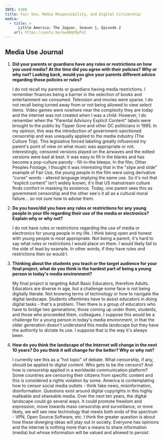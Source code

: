 ```yaml
---
INTE: 5300
title: Fair Use, Media Responsibility, and Digital Citizenship
media:
  - title: >
      Little America: The Jaguar, Season 1, Episode 2
    url: https://youtu.be/owaBqCNyPuI
---
```


## Media Use Journal

1.  **Did your parents or guardians have any rules or restrictions on how you used media? At the time did you agree with their policies? Why or why not? Looking back, would you give your parents different advice regarding those policies or rules?**

    I do not recall my parents or guardians having media restrictions. I remember finances being a barrier in the selection of books and entertainment we consumed. Television and movies were sparse. I do not recall being turned away from or not being allowed to view select items. Video games were nowhere near the complexity they are today and the internet was not created when I was a child. However, I do remember when the "Parental Advisory Explicit Content" labels were brought to the public by Tipper Gore and other DC politicians in 1985. In my opinion, this was the introduction of government-sanctioned censorship and was unequally applied to the media industry (The Culture Trip). This legislative forced labeling greatly influenced my parent's point of view on what music was appropriate or not. Interestingly, censored versions played on the airwaves and the edited versions were bad at best. It was easy to fill in the blanks and has become a pop-culture parody - fill-in-the bleeps. In the film, Other Peoples Footage, I thought it was interesting that in the "slipe and slide" example of Fair Use, the young people in the film were using derivative "curse" words - altered language implying the same use. So it's not that "explicit content" isn't widely known, it's that US mainstream culture finds comfort in masking its existence. Today, one parent sees this as government censorship and the other see's it all as a cultural moral failure... so not sure how to advise them.

2.  **Do you have/did you have any rules or restrictions for any young people in your life regarding their use of the media or electronics? Explain why or why not?**

    I do not have rules or restrictions regarding the use of media or electronics for young people in my life. I think being open and honest with young people is most appropriate. Not being a parent, it's hard to say what rules or restrictions I would place on them. I would likely fall to the side of lead by example. In other words, if they have rules and restrictions then so would I.

3.  **Thinking about the students you teach or the target audience for your final project, what do you think is the hardest part of being a young person in today's media environment?**

    My final project is targeting Adult Basic Educators, therefore Adults. Educators are diverse in age, but a challenge some face is not being digitally literate. Not knowing terms of technology or how to navigate the digital landscape. Students oftentimes have to assist educators in doing digital tasks - that's a problem. Then there is a group of educators who have to bridge two generations; those coming up under them, students, and those who proceeded them, colleagues. I suppose this would be a challenge for a young person in today's media environment, in that the older generation doesn't understand this media landscape but they have the authority to dictate its use. I suppose that is the way it's always been.

4.  **How do you think the landscape of the Internet will change in the next 10 years? Do you think it will change for the better? Why or why not?**

    I currently see this as a "hot topic" of debate. What censorship, if any, should be applied to digital content. Who gets to be the censors? And how is censorship applied in a worldwide communication platform? Some countries are censoring their citizens from specific content and this is considered a rights violation by some. America is contemplating how to censor social media outlets - think fake news, misinformation, disinformation. Questions exist around digital copyrights in this highly malleable and shareable media. Over the next ten years, the digital landscape could go several ways. It could promote freedom and expression, move towards mass censorship and surveillance, or more likely, we will see new technology that meets both ends of the spectrum - VPN, Open Source Software, etc. I think the greater question is about how these diverging ideas will play out in society. Everyone has opinions and the internet is nothing more than a means to share information (media) but whose information will be valued and allowed to persist.
